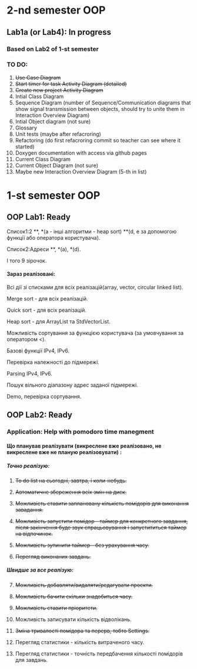 # 2-nd semester OOP

## Lab1a (or Lab4): In progress
### Based on Lab2 of 1-st semester
### TO DO:
1. ~~Use Case Diagram~~
2. ~~Start timer for task Activity Diagram (detailed)~~
3. ~~Create new project Activity Diagram~~
4. Intial Class Diagram
5. Sequence Diagram (number of Sequence/Communication diagrams that show signal transmission between objects, should try to unite them in Interaction Overview Diagram)
6. Intial Object diagram (not sure)
7. Glossary
8. Unit tests (maybe after refacroring)
9. Refactoring (do first refacroring commit so teacher can see where it started)
10. Doxygen documentation with access via github pages
11. Current Class Diagram
12. Current Object Diagram (not sure)
13. Maybe new Interaction Overview Diagram (5-th in list)

# 1-st semester OOP

## OOP Lab1: Ready
Список1:2 \*\*, \*(a - інші алгоритми - heap sort) \*\*(d, e за допомогою функції або оператора користувача).

Cписок2:Адреси \*\*, \*(a), \*(d).

І того 9 зірочок.


#### Зараз реалізовані:
Всі дії зі списками для всіх реалізацій(array, vector, circular linked list).

Merge sort - для всіх реалізацій.

Quick sort - для всіх реалізацій.

Heap sort - для ArrayList та StdVectorList.

Можливість сортування за функцією користувача (за умовчування за оператором <).

Базові функції IPv4, IPv6.

Перевірка належності до підмережі.

Parsing IPv4, IPv6.

Пошук вільного діапазону адрес заданої підмережі.

Demo, перевірка сортування.

## OOP Lab2: Ready
### Application: Help with pomodoro time manegment
#### Що планував реалізувати \(викреслене вже реалізовано, не викреслене вже не планую реалізовувати\) :
##### Точно реалізую:
1. ~~To do list на сьогодні, завтра, і коли-небудь.~~

2. ~~Автоматичне збереження всіх змін на диск.~~

3. ~~Можливість ставити заплановану кількість помідорів для виконання завадання.~~

4. ~~Можливість запустити помідор - таймер для конкретного завдання, після закінчення буде звук спрацьовування і запустититься таймер на відпочинок.~~

5. ~~Можливість зупинити таймер - без урахування часу.~~

6. ~~Перегляд виконаних завдань.~~

##### Швидше за все реалізую:

7. ~~Можливість добавляти/видаляти/редагувати проекти.~~

8. ~~Можливість бачити скільки знадобиться часу.~~

9. ~~Можливість ставити пріоритети.~~

10. Можливість записувати кількість відволікань.

11. ~~Зміна тривалості помідора та перерв, тобто Settings.~~

12. Перегляд статистики - кількість витраченого часу.

13. Перегляд статистики -  точність передбачення кількості помідорів для завдань.